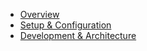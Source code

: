 - [Overview](index.md)
- [Setup & Configuration](setup_and_config.md)
- [Development & Architecture](development_and_architecture.md)
